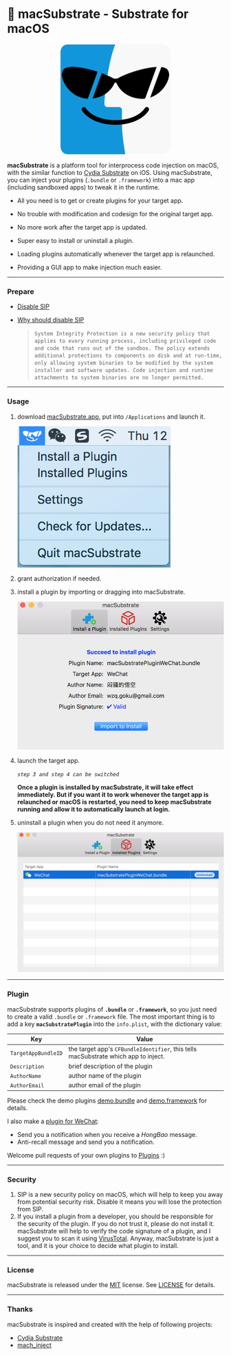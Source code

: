 #  macSubstrate - Substrate for macOS #

<p align="center"><img alt="macSubstrate" src="sketch/icon.png"/></p>

**macSubstrate** is a platform tool for interprocess code injection on macOS, with the similar function to [Cydia Substrate](http://www.cydiasubstrate.com/) on iOS. Using macSubstrate, you can inject your plugins (`.bundle` or `.framework`) into a mac app (including sandboxed apps) to tweak it in the runtime.

* All you need is to get or create plugins for your target app.

* No trouble with modification and codesign for the original target app.

* No more work after the target app is updated.

* Super easy to install or uninstall a plugin.

* Loading plugins automatically whenever the target app is relaunched.

* Providing a GUI app to make injection much easier.

---

### Prepare

* [Disable SIP](https://developer.apple.com/library/content/documentation/Security/Conceptual/System_Integrity_Protection_Guide/ConfiguringSystemIntegrityProtection/ConfiguringSystemIntegrityProtection.html)

* [Why should disable SIP](https://developer.apple.com/library/content/releasenotes/MacOSX/WhatsNewInOSX/Articles/MacOSX10_11.html)

    > `System Integrity Protection is a new security policy that applies to every running process, including privileged code and code that runs out of the sandbox. The policy extends additional protections to components on disk and at run-time, only allowing system binaries to be modified by the system installer and software updates. Code injection and runtime attachments to system binaries are no longer permitted.`

---

### Usage

1. download [macSubstrate.app](https://github.com/wzqcongcong/macSubstrate/releases/latest), put into `/Applications` and launch it.

	![StatusBar](screenshot/StatusBar.png)

2. grant authorization if needed.

3. install a plugin by importing or dragging into macSubstrate.

	![ToInstall](screenshot/ToInstall.png)

4. launch the target app.

    *`step 3 and step 4 can be switched`*

    **Once a plugin is installed by macSubstrate, it will take effect immediately. But if you want it to work whenever the target app is relaunched or macOS is restarted, you need to keep macSubstrate running and allow it to automatically launch at login.**

5. uninstall a plugin when you do not need it anymore.

	![Installed](screenshot/Installed.png)

---

### Plugin

macSubstrate supports plugins of **`.bundle`** or **`.framework`**, so you just need to create a valid `.bundle` or `.framework` file. The most important thing is to add a key **`macSubstratePlugin`** into the `info.plist`, with the dictionary value:

| Key | Value |
| ------------- | ------------- |
| `TargetAppBundleID` | the target app's `CFBundleIdentifier`, this tells macSubstrate which app to inject. |
| `Description` | brief description of the plugin |
| `AuthorName` | author name of the plugin |
| `AuthorEmail` | author email of the plugin |

Please check the demo plugins [demo.bundle](macSubstratePluginDemo) and [demo.framework](macSubstratePluginDemo2) for details.

I also make a [plugin for WeChat](Plugins/macSubstratePluginWeChat.bundle.zip):
* Send you a notification when you receive a *HongBao* message.
* Anti-recall message and send you a notification.

Welcome pull requests of your own plugins to [Plugins](Plugins) :)

---

### Security

1. SIP is a new security policy on macOS, which will help to keep you away from potential security risk. Disable it means you will lose the protection from SIP.
2. If you install a plugin from a developer, you should be responsible for the security of the plugin. If you do not trust it, please do not install it. macSubstrate will help to verify the code signature of a plugin, and I suggest you to scan it using [VirusTotal](https://www.virustotal.com). Anyway, macSubstrate is just a tool, and it is your choice to decide what plugin to install.

---

### License

macSubstrate is released under the [MIT](https://en.wikipedia.org/wiki/MIT_License) license. See [LICENSE](LICENSE) for details.

---

### Thanks

macSubstrate is inspired and created with the help of following projects:

* [Cydia Substrate](http://www.cydiasubstrate.com/)
* [mach_inject](https://github.com/rentzsch/mach_inject)
